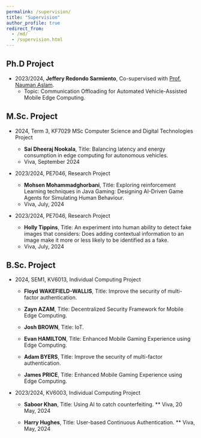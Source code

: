 ```yaml
---
permalink: /supervision/
title: "Supervision"
author_profile: true
redirect_from: 
  - /md/
  - /supervision.html
---
```

## Ph.D Project

* 2023/2024, **Jeffery Redondo Sarmiento**, Co-supervised with [Prof. Nauman Aslam](https://www.northumbria.ac.uk/about-us/our-staff/a/nauman-aslam/).
  * Topic: Communication Offloading for Automated Vehicle-Assisted Mobile Edge Computing.

## M.Sc. Project

* 2024, Term 3, KF7029 MSc Computer Science and Digital Technologies Project
  * **Sai Dheeraj Nookala**, Title: Balancing latency and energy consumption in edge computing for autonomous vehicles.
  * Viva, September 2024


* 2023/2024, PE7046, Research Project
  * **Mohsen Mohammadghorbani**, Title: Exploring reinforcement Learning techniques in Java Gaming: Designing AI-Driven Game Agents for Simulating Human Behaviour.
  * Viva, July, 2024

* 2023/2024, PE7046, Research Project
  * **Holly Tippins**, Title: An experiment into human ability to detect fake images that considers: Does adding contextual information to an image make it more or less likely to be identified as a fake.
  * Viva, July, 2024

## B.Sc. Project


* 2024, SEM1, KV6013, Individual Computing Project
  * **Floyd WAKEFIELD-WALLIS**, Title: Improve the security of multi-factor authentication.

  * **Zayn AZAM**, Title: Decentralized Security Framework for Mobile Edge Computing.

  * **Josh BROWN**, Title: IoT.

  * **Evan HAMILTON**, Title: Enhanced Mobile Gaming Experience using Edge Computing.
  
  * **Adam BYERS**, Title: Improve the security of multi-factor authentication.

  * **James PRICE**, Title: Enhanced Mobile Gaming Experience using Edge Computing.

 

* 2023/2024, KV6003, Individual Computing Project
  * **Saboor Khan**, Title: Using AI to catch counterfeiting.
  ** Viva, 20 May, 2024
  
  * **Harry Hughes**, Title: User-based Continuous Authentication.
  ** Viva, May, 2024





<!-- * SmartShip: Digital Twins for Intelligent Ships and Ship Fleets
  * High Performance Computing at HSU/UniBwH, Hamburg, Germany. Sep. 2022 -- Nov. 2023
  
* Offloading decision making strategies and applications in mobile edge computing
  * Smart Networks & Services (SmartNetS) Lab, University of Exeter, UK. Sep. 2017 -- Mar. 2022
  
* QoE-aware and energy-efficiency in mobile multimedia transmission
  * University of Otago, New Zealand. 2015 -- 2017

* Big data and Reliability in Traffic Networks
  * Beihang University, Beijing, China. Sep. 2014 -- Aug. 2015

* Designed and developed an ontology-based intelligent system to automatically warn faults of servers
  * SINA Company, Beijing, China
  * Network Architecture Engineer Internship. Mar. 2014 -- Sep. 2014

* Laser cladding-melting-sintering L-SS platform software system
  * Department of Automation, Tsinghua University, Beijing, China
  * Research Assistant. Sep. 2013 -- Mar. 2014

* Reliability and safety analysis with FMEA
* Development of ontology knowledge platform for failure modes identification and verification
* Safety analysis of aircraft embedded software systems based on multiple synergistic models
* Software FMEA development for embedded software systems
  * Beihang University, Beijing, China. Research Assistant, Jul. 2011 -- Jul. 2013


* Software FMEA for the engine control system of a specific (XXX) aircraft
  * AVIC Aerospace Power Control System Research Institute, Wuxi, China
  * Project Member, Jul. 2011 -- Jan. 2013 -->



<!-- ## 2024

* (07/2024) Will visit Georg-August-University of Göttingen, Germany, for one month.
<!--* (03/2024) Agreed to serve as a session chair of IEEE ICC'24, June.-->
<!-- * (03/2024) Agreed to serve as TPC member of [IWCMC 2024 Vehicular Comm](https://iwcmc.net/2024/index.php) (IWCMC 2024 Vehicular Symposium).
* (02/2024) Our work entitled "Eco-driving-based mixed vehicular platoon control model for successive signalized intersections" is accepted by Physica A: Statistical Mechanics and its Applications [DOI: 10.1016/j.physa.2024.129641](https://doi.org/10.1016/j.physa.2024.129641).
* (02/2024) Been invited as a reviewer for Journals Information Sciences, Knowledge-Based Systems, Computer Communications, etc.
* (02/2024) Our work entitled "PHIR: A Platform Solution of Data-Driven Health Monitoring for Industrial Robots" is accepted by Machine Intelligent Information and Efficient System, Electronics [DOI: 10.3390/electronics13050834](https://www.mdpi.com/2079-9292/13/5/834).

## 2023

* (12/2023) Our work on "Offloading in Vehicular Edge Computing" has been accept by IEEE Transactions on Intelligent Transportation Systems (T-ITS) [DOI: 10.1109/TITS.2023.3348074](https://ieeexplore.ieee.org/stamp/stamp.jsp?tp=&arnumber=10401007).
<!--* (12/2023) Start a new position as a Lecturer at Northumbria University, U.K.-->
<!-- * (11/2023) Been invited as a reviewer for IEEE International Conference on Communications (ICC) papers.
<!--* (11/2023) A paper is accepted by IEEE Transactions on Intelligent Transportation Systems (T-ITS).-->
<!-- * (11/2023) A coauthor paper on “Intelligent Connected Vehicles in Urban Intersection Scenarios” is accepted by IEEE Transactions on Intelligent Transportation Systems (T-ITS) [DOI: 10.1109/TITS.2023.3336770](https://ieeexplore.ieee.org/document/10365328).
<!-- * (11/2023) Agreed to serve as TPC member, ICC'24. --> 
<!-- * (10/2023) Been invited as a reviewer for Journals -- Neurocomputing, Journal of Intelligent & Fuzzy Systems.
* (09/2023) Been invited as a reviewer for Journals -- Neurocomputing, Information Sciences, and Transactions on Mobile Computing.
* (06/2023) Been invited as a reviewer for Journals -- Future Generation Computer Systems, and the Journal Neurocomputing.
* (06/2023) Co-author work entitled "Advancing Maritime Search and Rescue with Object Detection and Digital Twin Condition Monitoring" is presented in World Maritime Rescue Congress (WMRC 2023), Rotterdam , Netherlands.
* (02/2023) We have multiple chances of "EU Master in HPC project" in AI, computer architecture, performance engineering, etc. for double degree, please feel free to contact if you are interested. -->

<!-- ## 2022 -->

<!-- * (10/2022) Been invited as a reviewer of Journal Information Sciences.
* (10/2022) Been invited as a reviewer of Journal Expert Systems With Applications.
* (09/2022) Been invited as a reviewer of Neurocomputing.
* (09/2022) Been invited as a reviewer of Parallel and Distributed Computing.
* (09/2022) Been invited as a reviewer of Journal of Adaptive Control and Signal Processing.  
* (09/2022) Been invited as a reviewer of Journal Mathematics.
* (09/2022) Been involved in the project of SmartShip, funded by the *[Center for Digitization and Technology Research of the German Armed Forces](https://dtecbw.de/home)* <i>(dtec.bw)</i>.
* (09/2022) Start a new position as a postdoc in High Performance Computing, Helmut-Schmidt-Universität/Universität der Bundeswehr Hamburg (HSU/UniBwH) -- University of the Federal Armed Forces Hamburg, Germany
* (07/2022) Been invited as a reviewer of Journal Expert Systems With Applications.
* (07/2022) Been invited as a reviewer of Transactions on Sustainable Computing.
* (07/2022) Been invited as a reviewer of Journal Computer Networks. -->
<!-- * (06/2022) Been invited as a reviewer of IEEE Transactions on Network and Service Management. --> 
  <!--* (06/2022) Passed the defense of Ph.D. dissertation.-->
  
<!-- ## 2021

* (06/2021) Given a presentation in International Conference on Communications (ICC).
* (06/2021) A paper entitled "An Intelligent Actuator of an Indoor Logistics System Based on Multi-Sensor Fusion" has been accepted by Journal, <i>Actuators</i>, 2021. --> 

